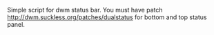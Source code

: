 Simple script for dwm status bar.
You must have patch http://dwm.suckless.org/patches/dualstatus for bottom and top 
status panel.
